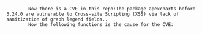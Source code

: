 
            Now there is a CVE in this repo:The package apexcharts before 3.24.0 are vulnerable to Cross-site Scripting (XSS) via lack of sanitization of graph legend fields..
            Now the following functions is the cause for the CVE:
            
